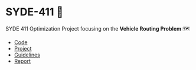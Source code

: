 # SYDE-411 🚗

SYDE 411 Optimization Project focusing on the **Vehicle Routing Problem** 🗺️

- [Code](./src/project.ipynb)
- [Project](./src/project.md)
- [Guidelines](./guidelines.md)
- [Report](./report/README.md)
